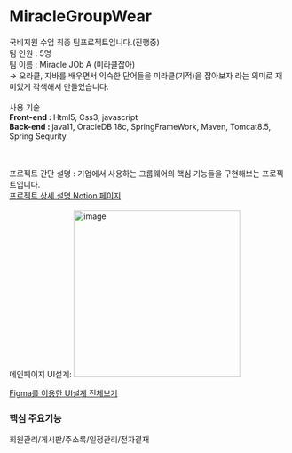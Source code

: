 # MiracleGroupWear<br>
국비지원 수업 최종 팀프로젝트입니다.(진행중)<br>
팀 인원 : 5명<br>
팀 이름 : Miracle JOb A (미라클잡아)<br>
       -> 오라클, 자바를 배우면서 익숙한 단어들을 미라클(기적)을 잡아보자 라는 의미로 재미있게 각색해서 만들었습니다.<br><br>
사용 기술<br>
  <strong>Front-end : </strong> Html5, Css3, javascript <br> 
  <strong>Back-end : </strong> java11, OracleDB 18c, SpringFrameWork, Maven, Tomcat8.5, Spring Sequrity <br> <br> <br> 
       
프로젝트 간단 설명 : 기업에서 사용하는 그룹웨어의 핵심 기능들을 구현해보는 프로젝트입니다.<br>
<a href="https://www.notion.so/coffit23/Miracle-Job-A-2d607fca8bfd4ec88c6e1b722e46e458">프로젝트 상세 설명 Notion 페이지</a>  
<br>
메인페이지 UI설계: 
<img width="300" alt="image" src="https://user-images.githubusercontent.com/99496369/161097401-f0d66bcf-5b9a-43eb-a16d-702af15000d8.png">

<a href="https://www.figma.com/file/4PBfu21xCqYEGNdX82LSXn/MIRACLE?node-id=0%3A1"> Figma를 이용한 UI설계 전체보기  </a> <br>

<h3>핵심 주요기능</h3>
회원관리/게시판/주소록/일정관리/전자결재
